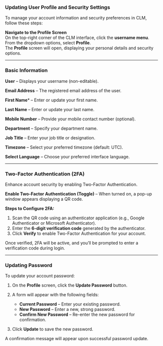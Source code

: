 ### **Updating User Profile and Security Settings**

To manage your account information and security preferences in CLM, follow these steps:

**Navigate to the Profile Screen**  
    On the top-right corner of the CLM interface, click the **username menu**.  
    From the dropdown options, select **Profile**.  
    The **Profile** screen will open, displaying your personal details and security options.
    

---

### **Basic Information**

**User** – Displays your username (non-editable).  

**Email Address** – The registered email address of the user.  

**First Name*** – Enter or update your first name. 

**Last Name** – Enter or update your last name. 

**Mobile Number** – Provide your mobile contact number (optional). 

**Department** – Specify your department name. 

**Job Title** – Enter your job title or designation. 

**Timezone** – Select your preferred timezone (default: UTC). 

**Select Language** – Choose your preferred interface language.

---

### **Two-Factor Authentication (2FA)**

Enhance account security by enabling Two-Factor Authentication.

**Enable Two-Factor Authentication (Toggle)** – When turned on, a pop-up window appears displaying a QR code.

**Steps to Configure 2FA:**

1. Scan the QR code using an authenticator application (e.g., Google Authenticator or Microsoft Authenticator).
2. Enter the **6-digit verification code** generated by the authenticator.
3. Click **Verify** to enable Two-Factor Authentication for your account.
    

Once verified, 2FA will be active, and you’ll be prompted to enter a verification code during login.

---

### **Updating Password**

To update your account password:

1. On the **Profile** screen, click the **Update Password** button.
2. A form will appear with the following fields:
    
    - **Current Password** – Enter your existing password.
    - **New Password** – Enter a new, strong password.
    - **Confirm New Password** – Re-enter the new password for confirmation.
        
3. Click **Update** to save the new password.
    

A confirmation message will appear upon successful password update.